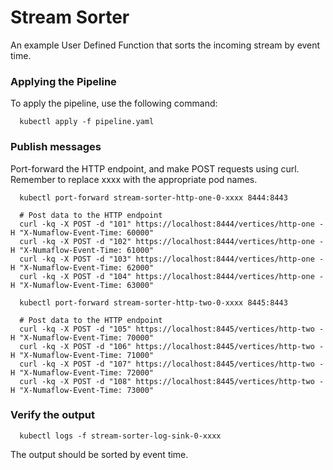 # Stream Sorter

An example User Defined Function that sorts the incoming stream by event time.

### Applying the Pipeline

To apply the pipeline, use the following command:

```shell
  kubectl apply -f pipeline.yaml
```

### Publish messages

Port-forward the HTTP endpoint, and make POST requests using curl. Remember to replace xxxx with the appropriate pod names.

```shell
  kubectl port-forward stream-sorter-http-one-0-xxxx 8444:8443

  # Post data to the HTTP endpoint
  curl -kq -X POST -d "101" https://localhost:8444/vertices/http-one -H "X-Numaflow-Event-Time: 60000"
  curl -kq -X POST -d "102" https://localhost:8444/vertices/http-one -H "X-Numaflow-Event-Time: 61000"
  curl -kq -X POST -d "103" https://localhost:8444/vertices/http-one -H "X-Numaflow-Event-Time: 62000"
  curl -kq -X POST -d "104" https://localhost:8444/vertices/http-one -H "X-Numaflow-Event-Time: 63000"
```

```shell
  kubectl port-forward stream-sorter-http-two-0-xxxx 8445:8443

  # Post data to the HTTP endpoint
  curl -kq -X POST -d "105" https://localhost:8445/vertices/http-two -H "X-Numaflow-Event-Time: 70000"
  curl -kq -X POST -d "106" https://localhost:8445/vertices/http-two -H "X-Numaflow-Event-Time: 71000"
  curl -kq -X POST -d "107" https://localhost:8445/vertices/http-two -H "X-Numaflow-Event-Time: 72000"
  curl -kq -X POST -d "108" https://localhost:8445/vertices/http-two -H "X-Numaflow-Event-Time: 73000"
```

### Verify the output

```shell
  kubectl logs -f stream-sorter-log-sink-0-xxxx
```

The output should be sorted by event time.